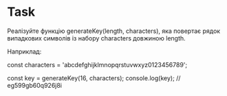 # Task

Реалізуйте функцію generateKey(length, characters), яка повертає рядок випадкових символів із набору characters довжиною length.

Наприклад:

const characters = 'abcdefghijklmnopqrstuvwxyz0123456789';

const key = generateKey(16, characters);
console.log(key); // eg599gb60q926j8i